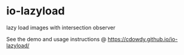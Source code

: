 # io-lazyload
lazy load images with intersection observer  

See the demo and usage instructions @ https://cdowdy.github.io/io-lazyload/
